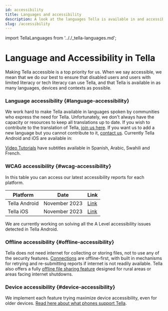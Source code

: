 ```yaml
---
id: accessibility
title: Languages and accessibility
description: A look at the languages Tella is available in and accessibility considerations.
slug: /accessibility
---
```

import TellaLanguages from '.././_tella-languages.md';


# Language and Accessibility in Tella

Making Tella accessible is a top priority for us. When we say accessible, we mean that we do our best to ensure that disabled users and users with limited literacy or tech literacy can use Tella, and that Tella is available in as many languages, devices and contexts as possible.


### Language accessibility {#language-accessibility}

We work hard to make Tella available in languages spoken by communities who express the need for Tella. Unfortunately, we don't always have the capacity or resources to keep all translations up to date. If you wish to contribute to the translation of Tella, [join us here](/translating-tella). If you want us to add a new language but you cannot contribute to it, [contact us](/contact-us). Currently Tella Android and iOS are available in:

<TellaLanguages/>

[Video Tutorials](/video-tutorials) have subtitles available in Spanish, Arabic, Swahili and French.


### WCAG accessibility {#wcag-accessibility}

In this table you can access our latest accessibility reports for each platform. 

| **Platform** | **Date** | **Link** |
| -----|-----|------ |  
| Tella Android | November 2023 | [Link](</assets/2023.11 - Tella Android accessibility audit.docx.pdf>) | 
| Tella iOS | November 2023 | [Link](</assets/2023.11 - Tella iOS accessibility audit.docx.pdf>) | 

We are currently working on solving all the A Level accessibility issues detected in Tella Android.

### Offline accessibility {#offline-accessibility}
Tella does not need internet for collecting or storing files, not to use any of the security features. [Connections](/connections) are offline-first, with built in mechanisms for retrying and re-submitting reports if internet is not readily available. Tella also offers a fully [offline file sharing feature](/nearby-sharing) designed for rural areas or areas facing internet shutdowns.


### Device accessibility {#device-accessibility}
We implement each feature trying maximize device accessibility, even for older devices. [Read here about what phones support Tella](/faq#what-phones-support-tella).


